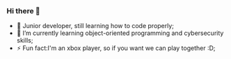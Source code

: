### Hi there 👋

<!--
**Mattia5792/Mattia5792** is a ✨ _special_ ✨ repository because its `README.md` (this file) appears on your GitHub profile.
-->
- 🏫 Junior developer, still learning how to code properly;
- 🌱 I’m currently learning object-oriented programming and cybersecurity skills;
- ⚡ Fun fact:I'm an xbox player, so if you want we can play together :D;
